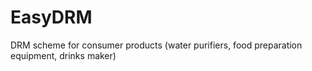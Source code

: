 # EasyDRM
DRM scheme for consumer products (water purifiers, food preparation equipment, drinks maker)
